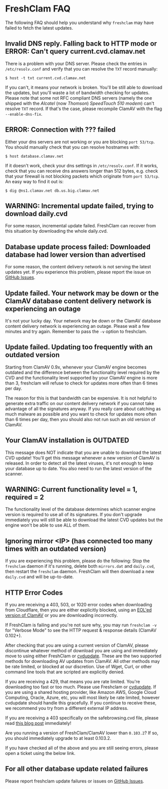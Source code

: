 # FreshClam FAQ

The following FAQ should help you understand why `freshclam` may have failed to fetch the latest updates.

## Invalid DNS reply. Falling back to HTTP mode or ERROR: Can't query current.cvd.clamav.net

There is a problem with your DNS server. Please check the entries in `/etc/resolv.conf` and verify that you can resolve the `TXT` record manually:

`$ host -t txt current.cvd.clamav.net`

If you can't, it means your network is broken. You'll be still able to download the updates, but you'll waste a lot of bandwidth checking for updates. Please note that some not RFC compliant DNS servers (namely the one shipped with the *Alcatel* (now *Thomson*) *SpeedTouch 510 modem*) can't resolve `TXT` record. If that's the case, please recompile ClamAV with the flag `--enable-dns-fix`.

## ERROR: Connection with ??? failed

Either your dns servers are not working or you are blocking `port 53/tcp`. You should manually check that you can resolve hostnames with:

`$ host database.clamav.net`

If it doesn't work, check your dns settings in `/etc/resolv.conf`. If it works, check that you can receive dns answers longer than 512 bytes, e.g. check that your firewall is not blocking packets which originate from `port 53/tcp`. An easy way to find it out is:

`$ dig @ns1.clamav.net db.us.big.clamav.net`

## WARNING: Incremental update failed, trying to download daily.cvd

For some reason, incremental update failed. FreshClam can recover from this situation by downloading the whole daily.cvd.

## Database update process failed: Downloaded database had lower version than advertised

For some reason, the content delivery network is not serving the latest updates yet. If you experience this problem, please report the issue on [GitHub Issues](https://github.com/Cisco-Talos/clamav-devel/issues).

## Update failed. Your network may be down or the ClamAV database content delivery network is experiencing an outage

It's not your lucky day. Your network may be down or the ClamAV database content delivery network is experiencing an outage. Please wait a few minutes and try again. Remember to pass the `-v` option to freshclam.

## Update failed. Updating too frequently with an outdated version

Starting from ClamAV 0.9x, whenever your ClamAV engine becomes outdated and the difference between the functionality level required by the CVD and the functionality level supported by your ClamAV engine is more than 3, freshclam will refuse to check for updates more often than 6 times per day.

The reason for this is that bandwidth can be expensive. It is not helpful to generate extra traffic on our content delivery network if you cannot take advantage of all the signatures anyway. If you really care about catching as much malware as possible and you want to check for updates more often than 6 times per day, then you should also not run such an old version of ClamAV.

## Your ClamAV installation is OUTDATED

This message does NOT indicate that you are unable to download the latest CVD update! You'll get this message whenever a new version of ClamAV is released. In order to detect all the latest viruses, it's not enough to keep your database up to date. You also need to run the latest version of the scanner.

## WARNING: Current functionality level = 1, required = 2

The functionality level of the database determines which scanner engine version is required to use all of its signatures. If you don't upgrade immediately you will still be able to download the latest CVD updates but the engine won't be able to use ALL of them.

## Ignoring mirror &lt;IP&gt; (has connected too many times with an outdated version)

If you are experiencing this problem, please do the following:  Stop the `freshclam` daemon if it's running, delete both `mirrors.dat` and `daily.cvd`, then restart the `freshclam` daemon. FreshClam will then download a new `daily.cvd` and will be up-to-date.

## HTTP Error Codes

If you are receiving a 403, 503, or 1020 error codes when downloading from Cloudflare, then you are either explicitly blocked, using an [EOL'ed version of ClamAV](https://www.clamav.net/documents/end-of-life-policy-eol) or you are downloading incorrectly.

If FreshClam is failing and you're not sure why, you may run `freshclam -v` for "Verbose Mode" to see the HTTP request & response details (ClamAV 0.102+).

After checking that you are using a current version of ClamAV, please discontinue whatever method of download you are using and immediately move to using either FreshClam or [cvdupdate](https://github.com/Cisco-Talos/cvdupdate). These are the two supported methods for downloading AV updates from ClamAV. All other methods may be rate limited, or blocked at our discretion. Use of Wget, Curl, or other command line tools that are scripted are explicitly denied.

If you are receiving a 429, that means you are rate limited.  You're downloading too fast or too much.  Please use Freshclam or [cvdupdate](https://github.com/micahsnyder/cvdupdate). If you are using a shared hosting provider, like Amazon AWS, Google Cloud Computing, Oracle, Azure, etc, you will most likely be rate limited, however cvdupdate should handle this gracefully.  If you continue to receive these, we recommend you try from a different external IP address.

If you are receiving a 403 specifically on the safebrowsing.cvd file, please read [this blog post](https://blog.clamav.net/2021/04/are-you-still-attempting-to-download.html) immediately!

Are you running a version of FreshClam/ClamAV lower than `0.103.2`? If so, you should immediately upgrade to at least 0.103.2.

If you have checked all of the above and you are still seeing errors, please open a ticket using the below link.

## For all other database update related failures

Please report freshclam update failures or issues on [GitHub Issues](https://github.com/Cisco-Talos/clamav-devel/issues).

